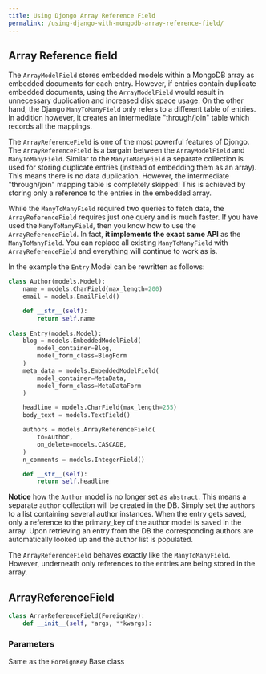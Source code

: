 ```yaml
---
title: Using Djongo Array Reference Field
permalink: /using-django-with-mongodb-array-reference-field/
---
```


## Array Reference field

The `ArrayModelField` stores embedded models within a MongoDB array as embedded documents for each entry. However, if entries contain duplicate embedded documents, using the `ArrayModelField` would result in unnecessary duplication and increased disk space usage. On the other hand, the Django `ManyToManyField`  only refers to a different table of entries. In addition however, it creates an intermediate "through/join" table which records all the mappings.

The `ArrayReferenceField` is one of the most powerful features of Djongo. The `ArrayReferenceField` is a bargain between the `ArrayModelField` and `ManyToManyField`. Similar to the `ManyToManyField` a separate collection is used for storing duplicate entries (instead of embedding them as an array). This means there is no data duplication. However, the intermediate "through/join" mapping table is completely skipped! This is achieved by storing only a reference to the entries in the embedded array.

While the `ManyToManyField` required two queries to fetch data, the `ArrayReferenceField` requires just one query and is much faster. If you have used the `ManyToManyField`, then you know how to use the `ArrayReferenceField`. In fact, **it implements the exact same API** as the `ManyToManyField`. You can replace all existing `ManyToManyField` with `ArrayReferenceField` and everything will continue to work as is.

In the example the `Entry` Model can be rewritten as follows:

```python
class Author(models.Model):
    name = models.CharField(max_length=200)
    email = models.EmailField()

    def __str__(self):
        return self.name
        
class Entry(models.Model):
    blog = models.EmbeddedModelField(
        model_container=Blog,
        model_form_class=BlogForm
    )
    meta_data = models.EmbeddedModelField(
        model_container=MetaData,
        model_form_class=MetaDataForm
    )

    headline = models.CharField(max_length=255)
    body_text = models.TextField()

    authors = models.ArrayReferenceField(
        to=Author,
        on_delete=models.CASCADE,
    )
    n_comments = models.IntegerField()

    def __str__(self):
        return self.headline

``` 
**Notice** how the `Author` model is no longer set as `abstract`. This means a separate `author` collection will be created in the DB. Simply set the `authors` to a list containing several author instances. When the entry gets saved, only a reference to the primary_key of the author model is saved in the array. Upon retrieving an entry from the DB the corresponding authors are automatically looked up and the author list is populated.
 
 The `ArrayReferenceField` behaves exactly like the `ManyToManyField`. However, underneath only references to the entries are being stored in the array.
 
## ArrayReferenceField

```python
class ArrayReferenceField(ForeignKey):
    def __init__(self, *args, **kwargs):
```
### Parameters

Same as the `ForeignKey` Base class